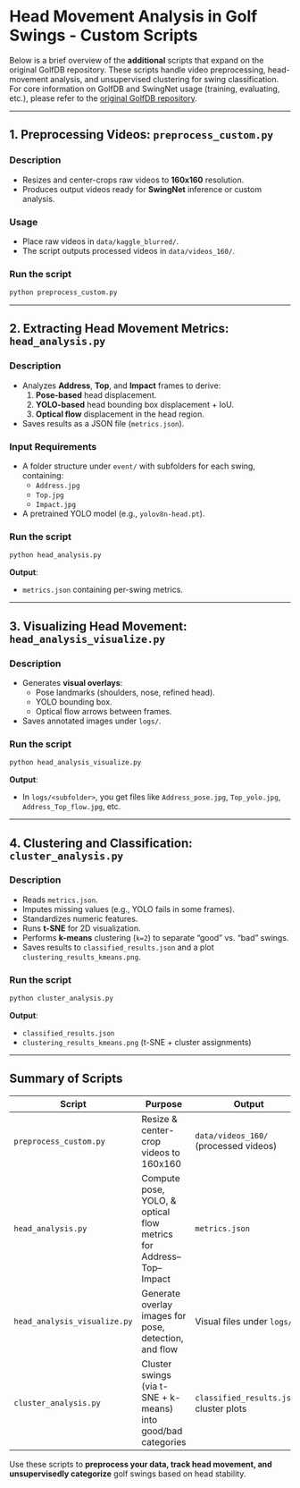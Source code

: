 # **Head Movement Analysis in Golf Swings - Custom Scripts**

Below is a brief overview of the **additional** scripts that expand on the original GolfDB repository. These scripts handle video preprocessing, head-movement analysis, and unsupervised clustering for swing classification. For core information on GolfDB and SwingNet usage (training, evaluating, etc.), please refer to the [original GolfDB repository](https://github.com/wmcnally/golfdb).

---

## **1. Preprocessing Videos: `preprocess_custom.py`**

### **Description**
- Resizes and center-crops raw videos to **160x160** resolution.
- Produces output videos ready for **SwingNet** inference or custom analysis.

### **Usage**
- Place raw videos in `data/kaggle_blurred/`.
- The script outputs processed videos in `data/videos_160/`.

### **Run the script**
```bash
python preprocess_custom.py
```

---

## **2. Extracting Head Movement Metrics: `head_analysis.py`**

### **Description**
- Analyzes **Address**, **Top**, and **Impact** frames to derive:
  1. **Pose-based** head displacement.
  2. **YOLO-based** head bounding box displacement + IoU.
  3. **Optical flow** displacement in the head region.
- Saves results as a JSON file (`metrics.json`).

### **Input Requirements**
- A folder structure under `event/` with subfolders for each swing, containing:
  - `Address.jpg`
  - `Top.jpg`
  - `Impact.jpg`
- A pretrained YOLO model (e.g., `yolov8n-head.pt`).

### **Run the script**
```bash
python head_analysis.py
```

**Output**:
- `metrics.json` containing per-swing metrics.

---

## **3. Visualizing Head Movement: `head_analysis_visualize.py`**

### **Description**
- Generates **visual overlays**:
  - Pose landmarks (shoulders, nose, refined head).
  - YOLO bounding box.
  - Optical flow arrows between frames.
- Saves annotated images under `logs/`.

### **Run the script**
```bash
python head_analysis_visualize.py
```

**Output**:
- In `logs/<subfolder>`, you get files like `Address_pose.jpg`, `Top_yolo.jpg`, `Address_Top_flow.jpg`, etc.

---

## **4. Clustering and Classification: `cluster_analysis.py`**

### **Description**
- Reads `metrics.json`.
- Imputes missing values (e.g., YOLO fails in some frames).
- Standardizes numeric features.
- Runs **t-SNE** for 2D visualization.
- Performs **k-means** clustering (`k=2`) to separate “good” vs. “bad” swings.
- Saves results to `classified_results.json` and a plot `clustering_results_kmeans.png`.

### **Run the script**
```bash
python cluster_analysis.py
```

**Output**:
- `classified_results.json`
- `clustering_results_kmeans.png` (t-SNE + cluster assignments)

---

## **Summary of Scripts**

| **Script**               | **Purpose**                                                         | **Output**                                |
|--------------------------|---------------------------------------------------------------------|-------------------------------------------|
| `preprocess_custom.py`   | Resize & center-crop videos to 160x160                              | `data/videos_160/` (processed videos)     |
| `head_analysis.py`       | Compute pose, YOLO, & optical flow metrics for Address–Top–Impact   | `metrics.json`                            |
| `head_analysis_visualize.py` | Generate overlay images for pose, detection, and flow                | Visual files under `logs/`                |
| `cluster_analysis.py`    | Cluster swings (via t-SNE + k-means) into good/bad categories       | `classified_results.json`, cluster plots  |

Use these scripts to **preprocess your data, track head movement, and unsupervisedly categorize** golf swings based on head stability.
